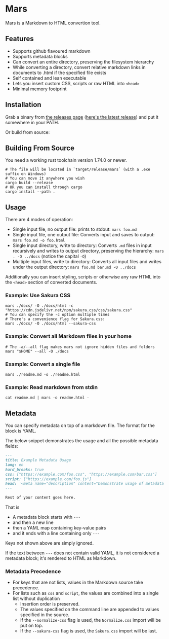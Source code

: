 # Mars
Mars is a Markdown to HTML convertion tool.

## Features
- Supports github flavoured markdown
- Supports metadata blocks
- Can convert an entire directory, preserving the filesystem hierarchy
- While converting a directory, convert relative markdown links in documents to .html if the specified file exists
- Self contained and lean executable
- Lets you insert custom CSS, scripts or raw HTML into `<head>`
- Minimal memory footprint

## Installation
Grab a binary from [the releases page](https://github.com/insomnimus/mars/releases) ([here's the latest release](https://github.com/insomnimus/mars/releases/latest)) and put it somewhere in your PATH.

Or build from source:
## Building From Source
You need a working rust toolchain version 1.74.0 or newer.

```shell
# The file will be located in `target/release/mars` (with a .exe suffix on Windows)
# You can move it anywhere you wish
cargo build --release
# OR you can install through cargo
cargo install --path .
```

## Usage
There are 4 modes of operation:
- Single input file, no output file: prints to stdout: `mars foo.md`
- Single input file, one output file: Converts input and saves to output: `mars foo.md -o foo.html`
- Single input directory, write to directory: Converts `.md` files in input recursively and writes to output directory, preserving the hierarchy: `mars . -O ../docs` (notice the capital `-O`)
- Multiple input files, write to directory: Converts all input files and writes under the output directory: `mars foo.md bar.md -O ../docs`

Additionally you can insert styling, scripts or otherwise any raw HTML into the `<head>` section of converted documents.
### Example: Use Sakura CSS
```shell
mars ./docs/ -O ./docs/html -c "https://cdn.jsdelivr.net/npm/sakura.css/css/sakura.css"
# You can specify the -c option multiple times
# There's a convenience flag for Sakura.css:
mars ./docs/ -O ./docs/html --sakura-css
```

### Example: Convert all Markdown files in your home
```shell
# The -a/--all flag makes mars not ignore hidden files and folders
mars "$HOME" --all -O ./docs
```

### Example: Convert a single file
```shell
mars ./readme.md -o ./readme.html
```

### Example: Read markdown from stdin
```shell
cat readme.md | mars -o readme.html -
```

## Metadata
You can specify metadata on top of a markdown file. The format for the block is YAML.

The below snippet demonstrates the usage and all the possible metadata fields:
```markdown
---
title: Example Metadata Usage
lang: en
hard_breaks: true
css: ["https://example.com/foo.css", "https://example.com/bar.css"]
script: ["https://example.com/foo.js"]
head: '<meta name="description" content="Demonstrate usage of metadata blocks!">'
---

Rest of your content goes here.
```

That is
- A metadata block starts with `---`
- and then a new line
- then a YAML map containing key-value pairs
- and it ends with a line containing only `---`

Keys not shown above are simply ignored.

If the text between `---` does not contain valid YAML, it is not considered a metadata block; it's rendered to HTML as Markdown.

### Metadata Precedence
- For keys that are not lists, values in the Markdown source take precedence.
- For lists such as `css` and `script`, the values are combined into a single list without duplication
	- Insertion order is preserved.
	- The values specified on the command line are appended to values specified in the source.
	- If the `--normalize-css` flag is used, the `Normalize.css` import will be put on top.
	- If the `--sakura-css` flag is used, the `Sakura.css` import will be last.
